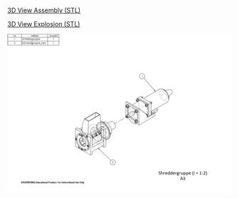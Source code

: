 [3D View Assembly (STL)](Shreddergruppe_STL/Baugruppe/Shreddergruppe.STL)

[3D View Explosion (STL)](Shreddergruppe_STL/Baugruppe/Shreddergruppe_expl.STL)

![here](Shreddergruppe_expl/Shreddergruppe.PNG)

